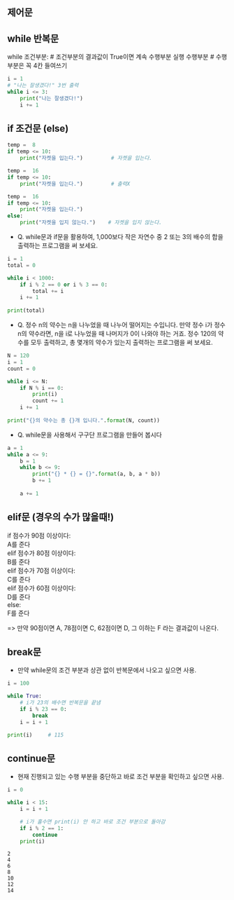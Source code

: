 ## 제어문 


## while 반복문 

while 조건부분:         # 조건부분의 결과값이 True이면 계속 수행부분 실행
    수행부분             # 수행부분은 꼭 4칸 들여쓰기
```python
i = 1   
# "나는 잘생겼다!" 3번 출력
while i <= 3:
    print("나는 잘생겼다!")
    i += 1
```


## if 조건문 (else)
```python
temp =  8
if temp <= 10:
    print("자켓을 입는다.")         # 자켓을 입는다. 

temp =  16
if temp <= 10:
    print("자켓을 입는다.")         # 출력X

temp =  16
if temp <= 10:
    print("자켓을 입는다.")
else:
    print("자켓을 입지 않는다.")    # 자켓을 입지 않는다.
```

* Q. while문과 if문을 활용하여, 1,000보다 작은 자연수 중 2 또는 3의 배수의 합을 출력하는 프로그램을 써 보세요.
```python
i = 1
total = 0

while i < 1000:
    if i % 2 == 0 or i % 3 == 0:
        total += i
    i += 1
    
print(total)
```

* Q. 정수 n의 약수는 n을 나누었을 때 나누어 떨어지는 수입니다. 만약 정수 i가 정수 n의 약수라면, n을 i로 나누었을 때 나머지가 0이 나와야 하는 거죠.   정수 120의 약수를 모두 출력하고, 총 몇개의 약수가 있는지 출력하는 프로그램을 써 보세요.
```python
N = 120
i = 1
count = 0

while i <= N:
    if N % i == 0:
        print(i)
        count += 1
    i += 1
    
print("{}의 약수는 총 {}개 입니다.".format(N, count))
```

* Q. while문을 사용해서 구구단 프로그램을 만들어 봅시다
```python
a = 1
while a <= 9:
    b = 1
    while b <= 9:
        print("{} * {} = {}".format(a, b, a * b))
        b += 1
    
    a += 1
```


## elif문 (경우의 수가 많을때!)


if 점수가 90점 이상이다:   
    A를 준다   
elif 점수가 80점 이상이다:   
    B를 준다   
elif 점수가 70점 이상이다:   
    C를 준다   
elif 점수가 60점 이상이다:   
    D를 준다   
else:   
    F를 준다   

=> 만약 90점이면 A, 78점이면 C, 62점이면 D, 그 이하는 F 라는 결과값이 나온다.


## break문
* 만약 while문의 조건 부분과 상관 없이 반복문에서 나오고 싶으면 사용.
```python
i = 100

while True:
    # i가 23의 배수면 반복문을 끝냄
    if i % 23 == 0:
        break
    i = i + 1

print(i)     # 115
```


## continue문
* 현재 진행되고 있는 수행 부분을 중단하고 바로 조건 부분을 확인하고 싶으면 사용.
```python
i = 0

while i < 15:
    i = i + 1

    # i가 홀수면 print(i) 안 하고 바로 조건 부분으로 돌아감
    if i % 2 == 1:
        continue
    print(i)
```
```
2
4
6
8
10
12
14
```